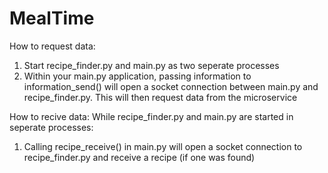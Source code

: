 # MealTime

How to request data:
1. Start recipe_finder.py and main.py as two seperate processes
2. Within your main.py application, passing information to information_send() will open a socket connection between main.py and recipe_finder.py. This will
then request data from the microservice

How to recive data:
While recipe_finder.py and main.py are started in seperate processes:
1. Calling recipe_receive() in main.py will open a socket connection to recipe_finder.py and receive a recipe (if one was found)
